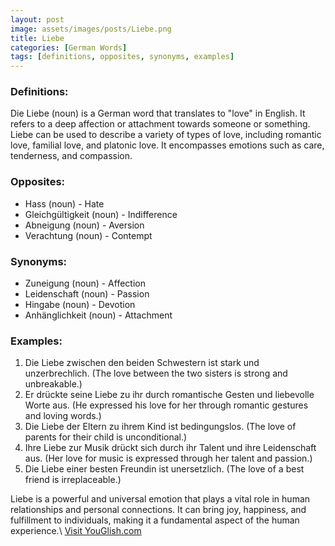 ```yaml
---
layout: post
image: assets/images/posts/Liebe.png
title: Liebe
categories: [German Words]
tags: [definitions, opposites, synonyms, examples]
---
```


### Definitions:

Die Liebe (noun) is a German word that translates to "love" in English. It refers to a deep affection or attachment towards someone or something. Liebe can be used to describe a variety of types of love, including romantic love, familial love, and platonic love. It encompasses emotions such as care, tenderness, and compassion.

### Opposites:

- Hass (noun) - Hate
- Gleichgültigkeit (noun) - Indifference
- Abneigung (noun) - Aversion
- Verachtung (noun) - Contempt

### Synonyms:

- Zuneigung (noun) - Affection
- Leidenschaft (noun) - Passion
- Hingabe (noun) - Devotion
- Anhänglichkeit (noun) - Attachment

### Examples:

1. Die Liebe zwischen den beiden Schwestern ist stark und unzerbrechlich. (The love between the two sisters is strong and unbreakable.)
2. Er drückte seine Liebe zu ihr durch romantische Gesten und liebevolle Worte aus. (He expressed his love for her through romantic gestures and loving words.)
3. Die Liebe der Eltern zu ihrem Kind ist bedingungslos. (The love of parents for their child is unconditional.)
4. Ihre Liebe zur Musik drückt sich durch ihr Talent und ihre Leidenschaft aus. (Her love for music is expressed through her talent and passion.)
5. Die Liebe einer besten Freundin ist unersetzlich. (The love of a best friend is irreplaceable.)

Liebe is a powerful and universal emotion that plays a vital role in human relationships and personal connections. It can bring joy, happiness, and fulfillment to individuals, making it a fundamental aspect of the human experience.\ <a id="yg-widget-0" class="youglish-widget" data-query="Liebe" data-lang="german" data-components="8412" data-auto-start="0" data-bkg-color="theme_light" data-title="How%20to%20pronounce%20Liebe%20in%20German"  rel="nofollow" href="https://youglish.com">Visit YouGlish.com</a><script async src="https://youglish.com/public/emb/widget.js" charset="utf-8"></script>